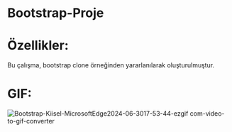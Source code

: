 # Bootstrap-Proje
# Özellikler:
Bu çalışma, bootstrap clone örneğinden yararlanılarak oluşturulmuştur.
# GIF:
![Bootstrap-Kiisel-MicrosoftEdge2024-06-3017-53-44-ezgif com-video-to-gif-converter](https://github.com/banuskya/Bootstrap-Proje/assets/170263803/05a8b9c9-1d1b-434f-aee0-4e2fc527b345)
